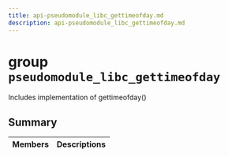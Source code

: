 ```yaml
---
title: api-pseudomodule_libc_gettimeofday.md
description: api-pseudomodule_libc_gettimeofday.md
---
```

# group `pseudomodule_libc_gettimeofday` 

Includes implementation of gettimeofday()

## Summary

 Members                        | Descriptions                                
--------------------------------|---------------------------------------------

